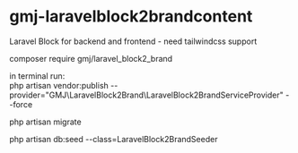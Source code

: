 # gmj-laravelblock2brandcontent

Laravel Block for backend and frontend - need tailwindcss support

composer require gmj/laravel_block2_brand

in terminal run:<br/>
php artisan vendor:publish --provider="GMJ\LaravelBlock2Brand\LaravelBlock2BrandServiceProvider" --force

php artisan migrate

php artisan db:seed --class=LaravelBlock2BrandSeeder
